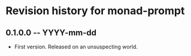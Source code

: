 # Revision history for monad-prompt

## 0.1.0.0 -- YYYY-mm-dd

* First version. Released on an unsuspecting world.
